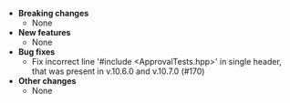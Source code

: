 <!-- See the [v.x.y.z milestone](https://github.com/approvals/ApprovalTests.cpp/milestone/__MILESTONE_NUMBER__?closed=1) for the full list of changes. -->

* **Breaking changes**
    * None
* **New features**
    * None
* **Bug fixes**
    * Fix incorrect line '#include <ApprovalTests.hpp>' in single header, that was present in v.10.6.0 and v.10.7.0 (#170)
* **Other changes**
    * None
